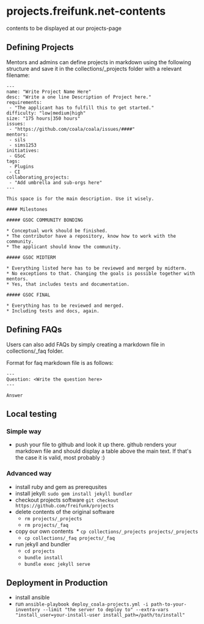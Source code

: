# projects.freifunk.net-contents
contents to be displayed at our projects-page

## Defining Projects

Mentors and admins can define projects in markdown using the following structure and save it in the collections/_projects folder with a relevant filename:

```
---
name: "Write Project Name Here"
desc: "Write a one line Description of Project here."
requirements:
 - "The applicant has to fulfill this to get started."
difficulty: "low|medium|high"
size: "175 hours|350 hours"
issues:
 - "https://github.com/coala/coala/issues/####"
mentors:
 - sils
 - sims1253
initiatives:
 - GSoC
tags:
 - Plugins
 - CI
collaborating_projects:
 - "Add umbrella and sub-orgs here"
---

This space is for the main description. Use it wisely.

#### Milestones

##### GSOC COMMUNITY BONDING

* Conceptual work should be finished.
* The contributor have a repository, know how to work with the community.
* The applicant should know the community.

##### GSOC MIDTERM

* Everything listed here has to be reviewed and merged by midterm.
* No exceptions to that. Changing the goals is possible together with mentors.
* Yes, that includes tests and documentation.

##### GSOC FINAL

* Everything has to be reviewed and merged.
* Including tests and docs, again.

```

## Defining FAQs

Users can also add FAQs by simply creating a markdown file in collections/_faq folder.

Format for faq markdown file is as follows:
```
---
Question: <Write the question here>
---

Answer
```

## Local testing

### Simple way

* push your file to github and look it up there. github renders your markdown file and should display a table above the main text. If that's the case it is valid, most probably :)

### Advanced way

* install ruby and gem as prerequsites
* install jekyll: ```sudo gem install jekyll bundler```
* checkout projects software ```git checkout https://github.com/freifunk/projects```
* delete contents of the original software
  * ```rm projects/_projects```
  * ```rm projects/_faq```
* copy our own contents
  * ```cp collections/_projects projects/_projects```
  * ```cp collections/_faq projects/_faq```
* run jekyll and bundler
  * ```cd projects```
  * ```bundle install```
  * ```bundle exec jekyll serve```

## Deployment in Production

* install ansible
* run ```ansible-playbook deploy_coala-projects.yml -i path-to-your-inventory --limit "the server to deploy to" --extra-vars "install_user=your-install-user install_path=/path/to/install"```
